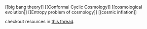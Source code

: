 
[[big bang theory]]
[[Conformal Cyclic Cosmology]]
[[cosmological evolution]]
[[Entropy problem of cosmology]]
[[cosmic inflation]]


checkout resources in [this thread](https://twitter.com/NikoSarcevic/status/1733539598687490064). 


